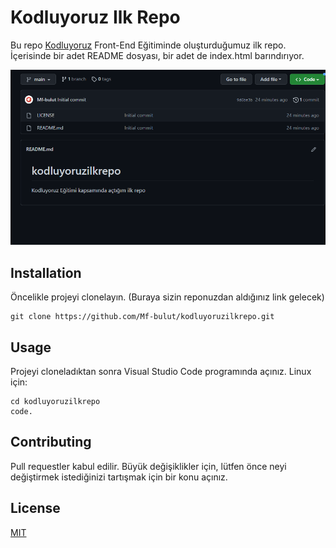 
# Kodluyoruz Ilk Repo

Bu repo [Kodluyoruz](https://kodluyoruz.org/) Front-End Eğitiminde oluşturduğumuz ilk repo. İçerisinde bir adet README dosyası, bir adet de index.html barındırıyor.

![Screenshot](https://github.com/Mf-bulut/kodluyoruzilkrepo/blob/main/kodluyoruzilkrepo.png)

## Installation

Öncelikle projeyi clonelayın. (Buraya sizin reponuzdan aldığınız link gelecek)


 ```
git clone https://github.com/Mf-bulut/kodluyoruzilkrepo.git

 ```

## Usage

 Projeyi cloneladıktan sonra Visual Studio Code programında açınız.
 Linux için:


 ```
 cd kodluyoruzilkrepo
 code.
```
## Contributing
Pull requestler kabul edilir. Büyük değişiklikler için, lütfen önce neyi değiştirmek istediğinizi tartışmak için bir konu açınız.

## License
 [MIT](https://choosealicense.com/licenses/mit/)